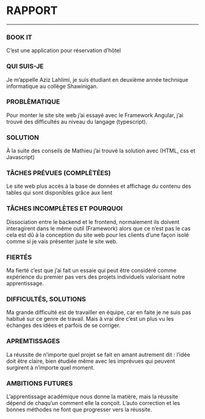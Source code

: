 #  RAPPORT
----
###  BOOK IT 
C’est une application pour réservation d’hôtel  

###  QUI SUIS-JE
Je m’appelle Aziz Lahlimi, je suis étudiant en deuxième année technique informatique au collège Shawinigan.  

###  PROBLÈMATIQUE
Pour monter le site site web j’ai essayé avec le Framework Angular, j’ai trouvé des difficultés au niveau du langage (typescript).  

###  SOLUTION
À la suite des conseils de Mathieu j’ai trouvé la solution avec (HTML, css et Javascript)

### TÂCHES PRÉVUES (COMPLÈTÉES)
Le site web plus accès à la base de données et affichage du contenu des tables qui sont disponibles grâce aux lient  

###  TÂCHES INCOMPLÈTES ET POURQUOI
Dissociation entre le backend et le frontend, normalement ils doivent interagirent dans le même outil (Framework) alors que ce n’est pas le cas cela est dû à la conception du site web pour les clients d’une façon isolé comme si je vais présenter juste le site web.

###  FIERTÉS
Ma fierté c’est que j’ai fait un essaie qui peut être considéré comme expérience du premier pas vers des projets individuels valorisant notre apprentissage.

###  DIFFICULTÉS, SOLUTIONS
Ma grande difficulté est de travailler en équipe, car en faite je ne suis pas habitué sur ce genre de travail. Mais à vrai dire c’est un plus vu les échanges des idées et parfois de se corriger.

###  APREMTISSAGES
La réussite de n’importe quel projet se fait en amant autrement dit : l’idée doit être claire, bien étudiée même avec les imprévues qui peuvent surgirent à n’importe quel moment.

###  AMBITIONS FUTURES
L’apprentissage académique nous donne la matière, mais la réussite dépend de chaqu’un comment elle la conçoit.
L’auto correction et les bonnes méthodes ne font que progresser vers la réussite.


 









